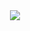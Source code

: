 <div align="center">
  <img src="https://media.discordapp.net/attachments/884267448910635148/1094482919273267250/Group_246.png">
</div>
